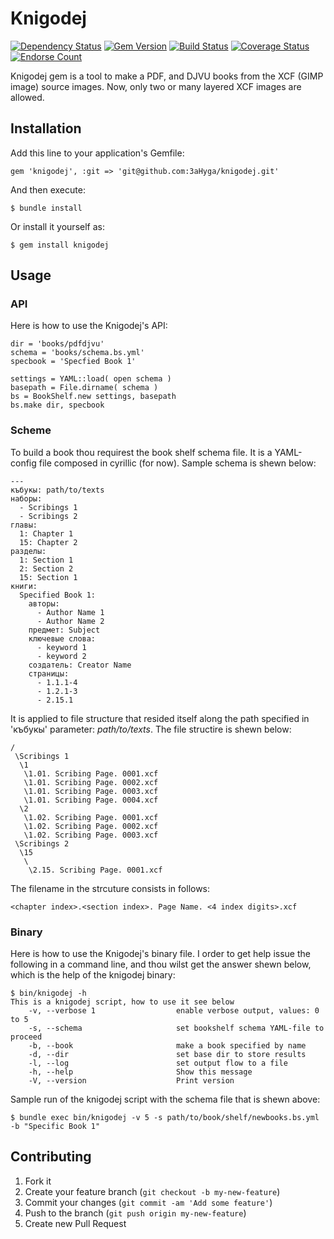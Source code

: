 # Knigodej

[![Dependency Status](https://gemnasium.com/3aHyga/knigodej.png)](https://gemnasium.com/3aHyga/knigodej)
[![Gem Version](https://badge.fury.io/rb/knigodej.png)](http://badge.fury.io/rb/knigodej)
[![Build Status](https://travis-ci.org/3aHyga/knigodej.png?branch=master)](https://travis-ci.org/3aHyga/knigodej)
[![Coverage Status](https://coveralls.io/repos/3aHyga/knigodej/badge.png)](https://coveralls.io/r/3aHyga/knigodej)
[![Endorse Count](http://api.coderwall.com/3aHyga/endorsecount.png)](http://coderwall.com/3aHyga)

Knigodej gem is a tool to make a PDF, and DJVU books from the XCF (GIMP image) source images.
Now, only two or many layered XCF images are allowed.

## Installation

Add this line to your application's Gemfile:

    gem 'knigodej', :git => 'git@github.com:3aHyga/knigodej.git'

And then execute:

    $ bundle install

Or install it yourself as:

    $ gem install knigodej

## Usage

### API

Here is how to use the Knigodej's API:

    dir = 'books/pdfdjvu'
    schema = 'books/schema.bs.yml'
    specbook = 'Specfied Book 1'
    
    settings = YAML::load( open schema )
    basepath = File.dirname( schema )
    bs = BookShelf.new settings, basepath
    bs.make dir, specbook

### Scheme

To build a book thou requirest the book shelf schema file. It is a YAML-config file composed in cyrillic (for now). Sample schema is shewn below:

    ---
    къбукы: path/to/texts
    наборы:
      - Scribings 1
      - Scribings 2
    главы:
      1: Chapter 1
      15: Chapter 2
    разделы:
      1: Section 1
      2: Section 2
      15: Section 1
    книги:
      Specified Book 1:
        авторы:
          - Author Name 1
          - Author Name 2
        предмет: Subject
        ключевые слова:
          - keyword 1
          - keyword 2
        создатель: Creator Name
        страницы:
          - 1.1.1-4
          - 1.2.1-3
          - 2.15.1

It is applied to file structure that resided itself along the path specified in 'къбукы' parameter: _path/to/texts_. The file structire is shewn below:

    /
     \Scribings 1
      \1
       \1.01. Scribing Page. 0001.xcf
       \1.01. Scribing Page. 0002.xcf
       \1.01. Scribing Page. 0003.xcf
       \1.01. Scribing Page. 0004.xcf
      \2
       \1.02. Scribing Page. 0001.xcf
       \1.02. Scribing Page. 0002.xcf
       \1.02. Scribing Page. 0003.xcf
     \Scribings 2
      \15
       \
        \2.15. Scribing Page. 0001.xcf

The filename in the strcuture consists in follows:

    <chapter index>.<section index>. Page Name. <4 index digits>.xcf

### Binary

Here is how to use the Knigodej's binary file. I order to get help issue the following in a command line, and thou wilst get the answer shewn below, which is the help of the knigodej binary:

    $ bin/knigodej -h
    This is a knigodej script, how to use it see below
        -v, --verbose 1                  enable verbose output, values: 0 to 5
        -s, --schema                     set bookshelf schema YAML-file to proceed
        -b, --book                       make a book specified by name
        -d, --dir                        set base dir to store results
        -l, --log                        set output flow to a file
        -h, --help                       Show this message
        -V, --version                    Print version

Sample run of the knigodej script with the schema file that is shewn above:

    $ bundle exec bin/knigodej -v 5 -s path/to/book/shelf/newbooks.bs.yml -b "Specific Book 1"

## Contributing

1. Fork it
2. Create your feature branch (`git checkout -b my-new-feature`)
3. Commit your changes (`git commit -am 'Add some feature'`)
4. Push to the branch (`git push origin my-new-feature`)
5. Create new Pull Request

